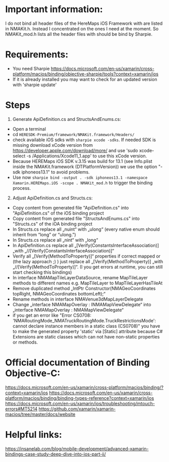 # Important information:
I do not bind all header files of the HereMaps iOS Framework with are listed in NMAKit.h. Instead I concentrated on the ones I need at the moment. 
So NMAKit_mod.h lists all the header files with should be bind by Sharpie.

# Requirements:
- You need Sharpie https://docs.microsoft.com/en-us/xamarin/cross-platform/macios/binding/objective-sharpie/tools?context=xamarin/ios
- If it is already installed you may want to check for an updated version with 'sharpie update'

# Steps
1. Generate ApiDefinition.cs and StructsAndEnums.cs:
- Open a terminal
- cd `HERESDK-Premium/framework/NMAKit.framework/Headers/`
- check available iOS sdks with `sharpie xcode -sdks`. If needed SDK is missing download xCode version from https://developer.apple.com/download/more/ and use 'sudo xcode-select -s /Applications/Xcode11_1.app' to use this xCode version.
- Because HEREMaps iOS SDK v.3.15 was build for 13.1 (see Info.plist inside the NMAKit.framework (DTPlatformVersion)) we use the option "-sdk iphoneos13.1" to avoid problems.
- Use now `sharpie bind -output . -sdk iphoneos13.1 -namespace Xamarin.HEREMaps.iOS -scope . NMAKit_mod.h` to trigger the binding process.
2. Adjust ApiDefinition.cs and Structs.cs:
- Copy content from generated file "ApiDefinition.cs" into "ApiDefinition.cs" of the iOS binding project
- Copy content from generated file "StructsAndEnums.cs" into "Structs.cs" of the iOA binding project
- In Structs.cs replace all „nuint“ with „ulong“ (every native enum should inherit from “long” or “ulong.”)
- In Structs.cs replace all „nint“ with „long“
- In ApiDefinition.cs replace all „[Verify(ConstantsInterfaceAssociation)] „with „//[Verify(ConstantsInterfaceAssociation)]“
- Verify all „[Verify(MethodToProperty)]“ properties if correct mapped or (the lazy approach ;) ) just replace all „[Verify(MethodToProperty)] „with „//[Verify(MethodToProperty)]“. (I you get errors at runtime, you can still start checking this bindings)
- In interface NMAMapTileLayerDataSource, rename MapTileLayer methods to different names e.g. MapTileLayer to MapTileLayerHasTileAt
- Remove duplicated method „IntPtr Constructor(NMAGeoCoordinates topRight, NMAGeoCoordinates bottomLeft);“
- Rename methods in interface NMAVenue3dMapLayerDelegate
- Change „interface NMAMapOverlay : INMAMapViewDelegate“ into „interface NMAMapOverlay : NMAMapViewDelegate“
- if you get an error like "Error CS0708: 'NMARoutingMode_NMATruckRoutingMode.TruckRestrictionsMode': cannot declare instance members in a static class (CS0708)" you have to make the generated property 'static' via [Static] attribute because C# Extensions are static classes which can not have non-static properties or methods.

# Official documentation of Binding Objective-C:
https://docs.microsoft.com/en-us/xamarin/cross-platform/macios/binding/?context=xamarin/ios
https://docs.microsoft.com/en-us/xamarin/cross-platform/macios/binding/binding-types-reference?context=xamarin/ios
https://docs.microsoft.com/en-us/xamarin/ios/troubleshooting/mtouch-errors#MT5214
https://github.com/xamarin/xamarin-macios/tree/master/docs/website

# Helpful links:
https://insanelab.com/blog/mobile-development/advanced-xamarin-bindings-case-study-deep-dive-into-ios-part-ii/